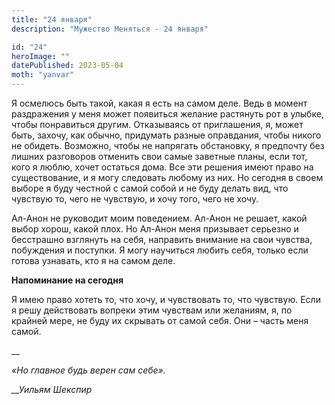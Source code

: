 ```yaml
---
title: "24 января"
description: "Мужество Меняться - 24 января"

id: "24"
heroImage: ""
datePublished: 2023-05-04
moth: "yanvar"
---
```


Я осмелюсь быть такой, какая я есть на самом деле. Ведь в момент раздражения у
меня может появиться желание растянуть рот в улыбке, чтобы понравиться другим.
Отказываясь от приглашения, я, может быть, захочу, как обычно, придумать
разные оправдания, чтобы никого не обидеть. Возможно, чтобы не напрягать
обстановку, я предпочту без лишних разговоров отменить свои самые заветные
планы, если тот, кого я люблю, хочет остаться дома. Все эти решения имеют
право на существование, и я могу следовать любому из них. Но сегодня в своем
выборе я буду честной с самой собой и не буду делать вид, что чувствую то,
чего не чувствую, и хочу того, чего не хочу.

Ал-Анон не руководит моим поведением. Ал-Анон не решает, какой выбор хорош,
какой плох. Но Ал-Анон меня призывает серьезно и бесстрашно взглянуть на себя,
направить внимание на свои чувства, побуждения и поступки. Я могу научиться
любить себя, только если готова узнавать, кто я на самом деле.

**Напоминание на сегодня**

Я имею право хотеть то, что хочу, и чувствовать то, что чувствую. Если я решу
действовать вопреки этим чувствам или желаниям, я, по крайней мере, не буду их
скрывать от самой себя. Они – часть меня самой.

\_\_

_«Но главное будь верен сам себе»._

_\_\_Уильям Шекспир_
